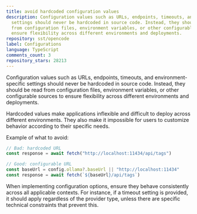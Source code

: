 ```yaml
---
title: avoid hardcoded configuration values
description: Configuration values such as URLs, endpoints, timeouts, and environment-specific
  settings should never be hardcoded in source code. Instead, they should be read
  from configuration files, environment variables, or other configurable sources to
  ensure flexibility across different environments and deployments.
repository: sst/opencode
label: Configurations
language: TypeScript
comments_count: 3
repository_stars: 28213
---
```


Configuration values such as URLs, endpoints, timeouts, and environment-specific settings should never be hardcoded in source code. Instead, they should be read from configuration files, environment variables, or other configurable sources to ensure flexibility across different environments and deployments.

Hardcoded values make applications inflexible and difficult to deploy across different environments. They also make it impossible for users to customize behavior according to their specific needs.

Example of what to avoid:
```typescript
// Bad: hardcoded URL
const response = await fetch("http://localhost:11434/api/tags")

// Good: configurable URL
const baseUrl = config.ollama?.baseUrl || "http://localhost:11434"
const response = await fetch(`${baseUrl}/api/tags`)
```

When implementing configuration options, ensure they behave consistently across all applicable contexts. For instance, if a timeout setting is provided, it should apply regardless of the provider type, unless there are specific technical constraints that prevent this.